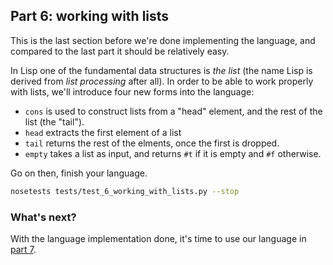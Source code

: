 ## Part 6: working with lists

This is the last section before we're done implementing the language, and compared to the last part it should be relatively easy.

In Lisp one of the fundamental data structures is *the list* (the name Lisp is derived from *list processing* after all). In order to be able to work properly with lists, we'll introduce four new forms into the language:

- `cons` is used to construct lists from a "head" element, and the rest of the list (the "tail").
- `head` extracts the first element of a list
- `tail` returns the rest of the elments, once the first is dropped.
- `empty` takes a list as input, and returns `#t` if it is empty and `#f` otherwise.

Go on then, finish your language.

```bash
nosetests tests/test_6_working_with_lists.py --stop
```

### What's next?

With the language implementation done, it's time to use our language in [part 7](7.md).
